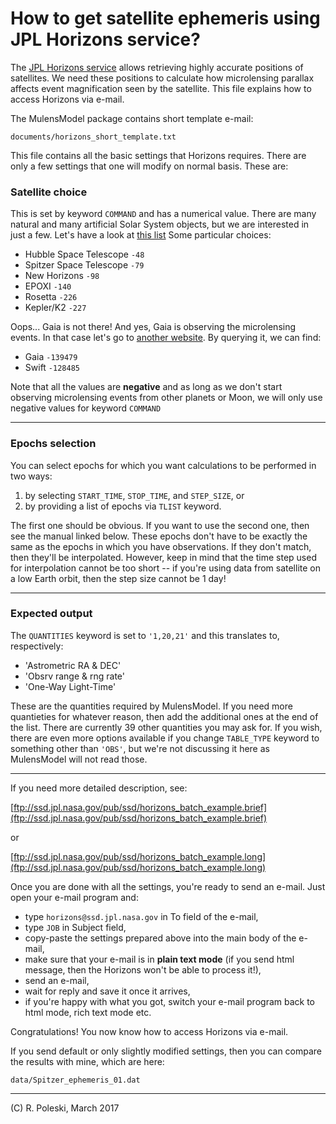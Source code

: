 # How to get satellite ephemeris using JPL Horizons service?

The [JPL Horizons service](http://ssd.jpl.nasa.gov/?horizons) allows retrieving 
highly accurate positions of satellites. We need these positions to calculate 
how microlensing parallax affects event magnification seen by the satellite. 
This file explains how to access Horizons via e-mail.

The MulensModel package contains short template e-mail: 

`documents/horizons_short_template.txt`

This file contains all the basic settings that Horizons requires. There are only 
a few settings that one will modify on normal basis. These are:

### Satellite choice

This is set by keyword `COMMAND` and has a numerical value. There are many 
natural and many artificial Solar System objects, but we are interested in 
just a few. Let's have a look at 
[this list](http://naif.jpl.nasa.gov/pub/naif/toolkit_docs/FORTRAN/req/naif_ids.html)
Some particular choices:

* Hubble Space Telescope `-48`
* Spitzer Space Telescope `-79`
* New Horizons `-98`
* EPOXI `-140`
* Rosetta `-226`
* Kepler/K2 `-227`

Oops... Gaia is not there! And yes, Gaia is observing the microlensing events. 
In that case let's go to 
[another website](http://ssd.jpl.nasa.gov/horizons.cgi). 
By querying it, we can find:

* Gaia `-139479`
* Swift `-128485`

Note that all the values are __negative__ and as long as we don't start observing 
microlensing events from other planets or Moon, we will only use negative 
values for keyword `COMMAND`

---

### Epochs selection

You can select epochs for which you want calculations to be performed in two 
ways: 

1. by selecting `START_TIME`, `STOP_TIME`, and `STEP_SIZE`, or
2. by providing a list of epochs via `TLIST` keyword. 

The first one should be obvious. If you want to use the second one, then see 
the manual linked below. These epochs don't have to be exactly the same 
as the epochs in which you have observations. If they don't match, 
then they'll be interpolated. However, keep in mind that the time step 
used for interpolation cannot be too short -- if you're using data from 
satellite on a low Earth orbit, then the step size cannot be 1 day!

---

### Expected output

The `QUANTITIES` keyword is set to `'1,20,21'` and this translates to, 
respectively:

* 'Astrometric RA & DEC'
* 'Obsrv range & rng rate'
* 'One-Way Light-Time'

These are the quantities required by MulensModel. If you need more quantieties 
for whatever reason, then add the additional ones at the end of the list. 
There are currently 39 other quantities you may ask for. If you wish, there 
are even more options available if you change `TABLE_TYPE` keyword to 
something other than `'OBS'`, but we're not discussing it here as MulensModel 
will not read those. 

---

If you need more detailed description, see:

[ftp://ssd.jpl.nasa.gov/pub/ssd/horizons_batch_example.brief](ftp://ssd.jpl.nasa.gov/pub/ssd/horizons_batch_example.brief)

or

[ftp://ssd.jpl.nasa.gov/pub/ssd/horizons_batch_example.long](ftp://ssd.jpl.nasa.gov/pub/ssd/horizons_batch_example.long)

Once you are done with all the settings, you're ready to send an e-mail. 
Just open your e-mail program and: 

 * type `horizons@ssd.jpl.nasa.gov` in To field of the e-mail, 
 * type `JOB` in Subject field,
 * copy-paste the settings prepared above into the main body of the e-mail,
 * make sure that your e-mail is in __plain text mode__ (if you send html message, then the Horizons won't be able to process it!),
 * send an e-mail,
 * wait for reply and save it once it arrives,
 * if you're happy with what you got, switch your e-mail program back to html mode, rich text mode etc.

Congratulations! You now know how to access Horizons via e-mail.

If you send default or only slightly modified settings, then you can compare the results with mine, which are here:

`data/Spitzer_ephemeris_01.dat`

---

(C) R. Poleski, March 2017

